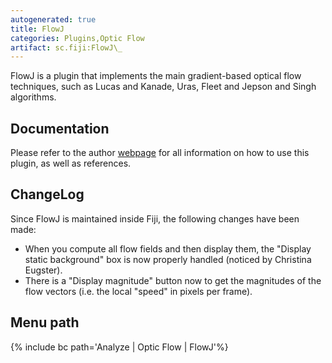 ```yaml
---
autogenerated: true
title: FlowJ
categories: Plugins,Optic Flow
artifact: sc.fiji:FlowJ\_
---
```


FlowJ is a plugin that implements the main gradient-based optical flow techniques, such as Lucas and Kanade, Uras, Fleet and Jepson and Singh algorithms.

## Documentation

Please refer to the author [webpage](http://bij.isi.uu.nl/flowj.htm) for all information on how to use this plugin, as well as references.

## ChangeLog

Since FlowJ is maintained inside Fiji, the following changes have been made:

-   When you compute all flow fields and then display them, the "Display static background" box is now properly handled (noticed by Christina Eugster).
-   There is a "Display magnitude" button now to get the magnitudes of the flow vectors (i.e. the local "speed" in pixels per frame).

## Menu path

{% include bc path='Analyze | Optic Flow | FlowJ'%}

 
